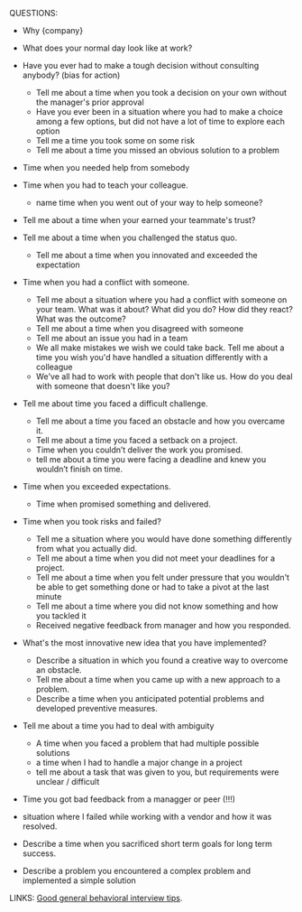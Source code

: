 QUESTIONS:

- Why {company}

- What does your normal day look like at work?

- Have you ever had to make a tough decision without consulting anybody? (bias for action)
	- Tell me about a time when you took a decision on your own without the manager's prior approval
	- Have you ever been in a situation where you had to make a choice among a few options, but did not have a lot of time to explore each option
	- Tell me a time you took some on some risk
	- Tell me about a time you missed an obvious solution to a problem

- Time when you needed help from somebody

- Time when you had to teach your colleague.
	- name time when you went out of your way to help someone?

- Tell me about a time when your earned your teammate's trust?

- Tell me about a time when you challenged the status quo.
	- Tell me about a time when you innovated and exceeded the expectation

- Time when you had a conflict with someone.
	- Tell me about a situation where you had a conflict with someone on your team. What was it about? What did you do? How did they react? What was the outcome?
	- Tell me about a time when you disagreed with someone
	- Tell me about an issue you had in a team
	- We all make mistakes we wish we could take back. Tell me about a time you wish you'd have handled a situation differently with a colleague
	- We've all had to work with people that don't like us. How do you deal with someone that doesn't like you?
	
- Tell me about time you faced a difficult challenge.
	- Tell me about a time you faced an obstacle and how you overcame it.
	- Tell me about a time you faced a setback on a project.
	- Time when you couldn’t deliver the work you promised.
	- tell me about a time you were facing a deadline and knew you wouldn’t finish on time.
	
- Time when you exceeded expectations.
	- Time when promised something and delivered. 
	
- Time when you took risks and failed?
	- Tell me a situation where you would have done something differently from what you actually did.
	- Tell me about a time when you did not meet your deadlines for a project.
	- Tell me about a time when you felt under pressure that you wouldn't be able to get something done or had to take a pivot at the last minute
	- Tell me about a time where you did not know something and how you tackled it
	- Received negative feedback from manager and how you responded. 

- What's the most innovative new idea that you have implemented?
  - Describe a situation in which you found a creative way to overcome an obstacle.
  - Tell me about a time when you came up with a new approach to a problem.
  - Describe a time when you anticipated potential problems and developed preventive measures.
  
- Tell me about a time you had to deal with ambiguity
  - A time when you faced a problem that had multiple possible solutions
  - a time when I had to handle a major change in a project
  - tell me about a task that was given to you, but requirements were unclear / difficult
  
- Time you got bad feedback from a managger or peer (!!!)
  
- situation where I failed while working with a vendor and how it was resolved.
  
- Describe a time when you sacrificed short term goals for long term success.

- Describe a problem you encountered a complex problem and implemented a simple solution

LINKS:
[Good general behavioral interview tips](https://www.scarletink.com/interviewing-at-amazon-leadership-principles/?fbclid=IwAR12GcEP1A9Ye_dj3ZtxJ8ErD_XAE9O2CyXaCwtkfiwlfWYttYAQDKsYzsA).
